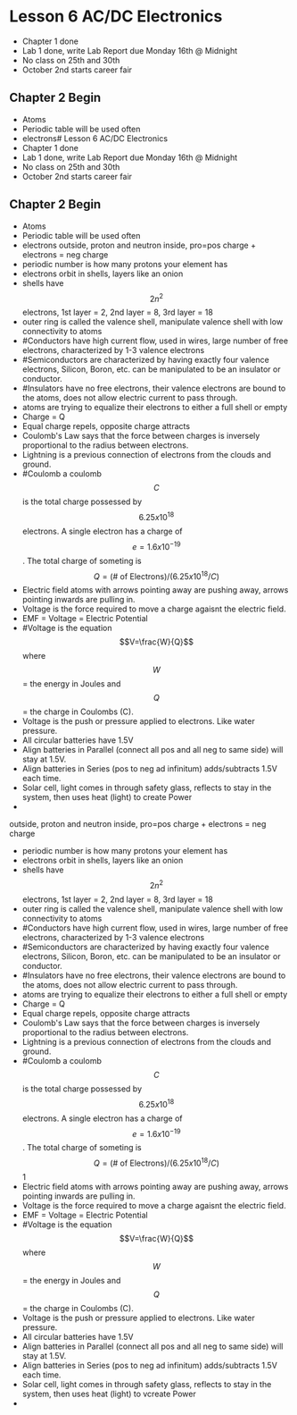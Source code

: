 # Lesson 6 AC/DC Electronics
- Chapter 1 done
- Lab 1 done, write Lab Report due Monday 16th @ Midnight
- No class on 25th and 30th
- October 2nd starts career fair
## Chapter 2 Begin
- Atoms
- Periodic table will be used often
- electrons# Lesson 6 AC/DC Electronics
- Chapter 1 done
- Lab 1 done, write Lab Report due Monday 16th @ Midnight
- No class on 25th and 30th
- October 2nd starts career fair
## Chapter 2 Begin
- Atoms
- Periodic table will be used often
- electrons outside, proton and neutron inside, pro=pos charge + electrons = neg charge
- periodic number is how many protons your element has
- electrons orbit in shells, layers like an onion
- shells have $$2n^2$$ electrons, 1st layer = 2, 2nd layer = 8, 3rd layer = 18
- outer ring is called the valence shell, manipulate valence shell with low connectivity to atoms
- #Conductors have high current flow, used in wires, large number of free electrons, characterized by 1-3 valence electrons
- #Semiconductors are characterized by having exactly four valence electrons, Silicon, Boron, etc. can be manipulated to be an insulator or conductor.
- #Insulators have no free electrons, their valence electrons are bound to the atoms, does not allow electric current to pass through.
- atoms are trying to equalize their electrons to either a full shell or empty
- Charge = Q
- Equal charge repels, opposite charge attracts
- Coulomb's Law says that the force between charges is inversely proportional to the radius between electrons.
- Lightning is a previous connection of electrons from the clouds and ground.
- #Coulomb a coulomb $$C$$ is the total charge possessed by $$6.25x10^{18}$$ electrons. A single electron has a charge of $$e=1.6x10^{-19}$$. The total charge of someting is $$Q=\text{(# of Electrons)}/(6.25x10^{18}/C)$$
- Electric field atoms with arrows pointing away are pushing away, arrows pointing inwards are pulling in.
- Voltage is the force required to move a charge agaisnt the electric field.
- EMF = Voltage = Electric Potential
- #Voltage is the equation $$V=\frac{W}{Q}$$ where $$W$$ = the energy in Joules and $$Q$$ = the charge in Coulombs (C).
- Voltage is the push or pressure applied to electrons. Like water pressure.
- All circular batteries have 1.5V
- Align batteries in Parallel (connect all pos and all neg to same side) will stay at 1.5V.
- Align batteries in Series (pos to neg ad infinitum) adds/subtracts 1.5V each time.
- Solar cell, light comes in through safety glass, reflects to stay in the system, then uses heat (light) to create Power
- 
 outside, proton and neutron inside, pro=pos charge + electrons = neg charge
- periodic number is how many protons your element has
- electrons orbit in shells, layers like an onion
- shells have $$2n^2$$ electrons, 1st layer = 2, 2nd layer = 8, 3rd layer = 18
- outer ring is called the valence shell, manipulate valence shell with low connectivity to atoms
- #Conductors have high current flow, used in wires, large number of free electrons, characterized by 1-3 valence electrons
- #Semiconductors are characterized by having exactly four valence electrons, Silicon, Boron, etc. can be manipulated to be an insulator or conductor.
- #Insulators have no free electrons, their valence electrons are bound to the atoms, does not allow electric current to pass through.
- atoms are trying to equalize their electrons to either a full shell or empty
- Charge = Q
- Equal charge repels, opposite charge attracts
- Coulomb's Law says that the force between charges is inversely proportional to the radius between electrons.
- Lightning is a previous connection of electrons from the clouds and ground.
- #Coulomb a coulomb $$C$$ is the total charge possessed by $$6.25x10^{18}$$ electrons. A single electron has a charge of $$e=1.6x10^{-19}$$. The total charge of someting is $$Q=\text{(# of Electrons)/}(6.25x10^{18}/C)$$1
- Electric field atoms with arrows pointing away are pushing away, arrows pointing inwards are pulling in.
- Voltage is the force required to move a charge agaisnt the electric field.
- EMF = Voltage = Electric Potential
- #Voltage is the equation $$V=\frac{W}{Q}$$ where $$W$$ = the energy in Joules and $$Q$$ = the charge in Coulombs (C).
- Voltage is the push or pressure applied to electrons. Like water pressure.
- All circular batteries have 1.5V
- Align batteries in Parallel (connect all pos and all neg to same side) will stay at 1.5V.
- Align batteries in Series (pos to neg ad infinitum) adds/subtracts 1.5V each time.
- Solar cell, light comes in through safety glass, reflects to stay in the system, then uses heat (light) to vcreate Power
- 
